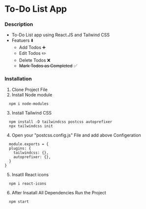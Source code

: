 # To-Do List App

### Description
- To-Do List app using React.JS and Tailwind CSS
- Featuers :arrow_down:
  - Add Todos :heavy_plus_sign:
  - Edit Todos :pencil2:
  - Delete Todos :x:
  - ~~Mark Todos as Completed~~ :white_check_mark:

### Installation 

1. Clone Project File
2. Install Node module
```
  npm i node-modules
 ```
3. Install Tailwind CSS
```
  npm install -D tailwindcss postcss autoprefixer
  npx tailwindcss init
 ```
4. Open your "postcss.config.js" File and add above Configeration
```
  module.exports = {
  plugins: {
    tailwindcss: {},
    autoprefixer: {},
  }
}
```
5. Insatll React icons
```
  npm i react-icons
```
6. After Insatall All Dependencies Run the Project
```
  npm start
```
